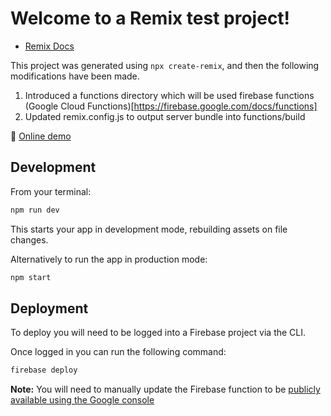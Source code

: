 # Welcome to a Remix test project!

- [Remix Docs](https://remix.run/docs)

This project was generated using `npx create-remix`, and then the following modifications have been made.

1. Introduced a functions directory which will be used firebase functions (Google Cloud Functions)[https://firebase.google.com/docs/functions]
2. Updated remix.config.js to output server bundle into functions/build

🍿 [Online demo](https://thisislawatts-remix-test-app.web.app/)
## Development

From your terminal:

```sh
npm run dev
```

This starts your app in development mode, rebuilding assets on file changes.

Alternatively to run the app in production mode:

```sh
npm start
```


## Deployment

To deploy you will need to be logged into a Firebase project via the CLI.

Once logged in you can run the following command:

```sh
firebase deploy
```

**Note:** You will need to manually update the Firebase function to be [publicly available using the Google console](https://cloud.google.com/functions/docs/writing/http)
